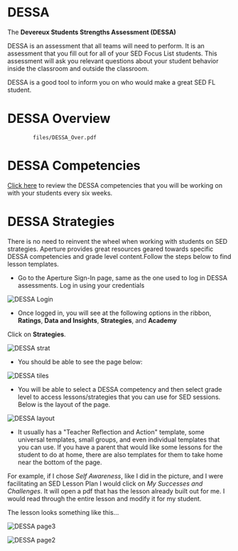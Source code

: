 # DESSA

The **Devereux Students Strengths Assessment (DESSA)**

DESSA is an assessment that all teams will need to perform. It is an assessment that you fill out for all of your SED Focus List students. This assessment will ask you relevant questions about your student behavior inside the classroom and outside the classroom. 

DESSA is a good tool to inform you on who would make a great SED FL student. 

# DESSA Overview

```pdf
		files/DESSA_Over.pdf
```

# DESSA Competencies

[Click here](competencies.md) to review the DESSA competencies that you will be working on with your students every six weeks. 


# DESSA Strategies

There is no need to reinvent the wheel when working with students on SED strategies. Aperture provides great resources geared towards specific DESSA competencies and grade level content.Follow the steps below to find lesson templates. 

- Go to the Aperture Sign-In page, same as the one used to log in DESSA assessments. Log in using your credentials

![DESSA Login](/_images/Dessa0.png)

- Once logged in, you will see at the following options in the ribbon, **Ratings**, **Data and Insights**, **Strategies**, and **Academy**

Click on **Strategies**.

![DESSA strat](/_images/Dessa1.png)

- You should be able to see the page below: 

![DESSA tiles](/_images/Dessa2.JPG)

- You will be able to select a DESSA competency and then select grade level to access  lessons/strategies that you can use for SED sessions. Below is the layout of the page.

![DESSA layout](/_images/Dessa3.PNG)

- It usually has a "Teacher Reflection and Action" template, some universal templates, small groups, and even individual templates that you can use. If you have a parent that would like some lessons for the student to do at home, there are also templates for them to take home near the bottom of the page.

For example, if I chose _Self Awareness_, like I did in the picture, and I were facilitating an SED Lesson Plan I would click on _My Successes and Challenges_. It will open a pdf that has the lesson already built out for me. I would read through the entire lesson and modify it for my student. 

The lesson looks something like this...

![DESSA page3](/_images/Dessa4.PNG)

![DESSA page2](/_images/Dessa5.png)